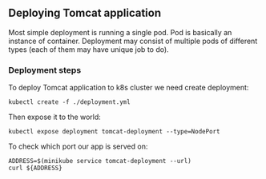 ## Deploying Tomcat application

Most simple deployment is running a single pod. Pod is basically an instance of container. Deployment may consist of multiple pods of different types (each of them may have unique job to do).

### Deployment steps
To deploy Tomcat application to k8s cluster we need create deployment:

```shell
kubectl create -f ./deployment.yml
```

Then expose it to the world:

```shell
kubectl expose deployment tomcat-deployment --type=NodePort
```

To check which port our app is served on:

```shell
ADDRESS=$(minikube service tomcat-deployment --url)
curl ${ADDRESS}
```

